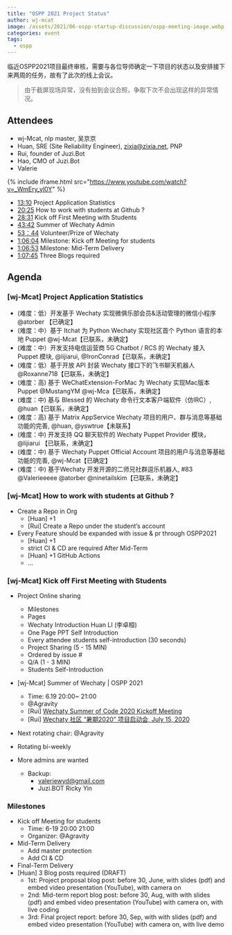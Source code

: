 ```yaml
---
title: "OSPP 2021 Project Status"
author: wj-mcat
image: /assets/2021/06-ospp-startup-discussion/ospp-meeting-image.webp
categories: event
tags:
  - ospp
---
```


临近OSPP2021项目最终审核，需要与各位导师确定一下项目的状态以及安排接下来两周的任务，故有了此次的线上会议。

> 由于截屏现场异常，没有拍到会议合照，争取下次不会出现这样的异常情况。

## Attendees

- wj-Mcat, nlp master, 吴京京
- Huan, SRE (Site Reliability Engineer), zixia@zixia.net, PNP
- Rui, founder of Juzi.Bot
- Hao, CMO of Juzi.Bot
- Valerie

{% include iframe.html src="https://www.youtube.com/watch?v=_WmEry_yl0Y" %}

- [13:10](https://youtu.be/_WmEry_yl0Y?t=790) Project Application Statistics
- [20:25](https://youtu.be/_WmEry_yl0Y?t=1256) How to work with students at Github ?
- [28:31](https://youtu.be/_WmEry_yl0Y?t=1711) Kick off First Meeting with Students
- [43:42](https://youtu.be/_WmEry_yl0Y?t=2622) Summer of Wechaty Admin
- [53：44](https://youtu.be/_WmEry_yl0Y?t=3224) Volunteer/Prize of Wechaty
- [1:06:04](https://youtu.be/_WmEry_yl0Y?t=3964) Milestone: Kick off Meeting for students
- [1:06:53](https://youtu.be/_WmEry_yl0Y?t=4013) Milestone: Mid-Term Delivery
- [1:07:45](https://youtu.be/_WmEry_yl0Y?t=4065) Three Blogs required

## Agenda

### [wj-Mcat] Project Application Statistics

- (难度：低）开发基于 Wechaty 实现微俱乐部会员&活动管理的微信小程序 @atorber 【已确定】
- (难度：中）基于 Itchat 为 Python Wechaty 实现社区首个 Python 语言的本地 Puppet @wj-Mcat【已联系，未确定】
- (难度：中）开发支持电信运营商 5G Chatbot / RCS 的 Wechaty 接入 Puppet 模块, @lijiarui, @IronConrad【已联系，未确定】
- (难度：低）基于开放 API 封装 Wechaty 接口下的飞书聊天机器人 @Roxanne718【已联系，未确定】
- (难度：高) 基于 WeChatExtension-ForMac 为 Wechaty 实现Mac版本Puppet @MustangYM @wj-Mca【已联系，未确定】
- (难度：中) 基与 Blessed 的 Wechaty 命令行文本客户端软件（仿IRC）, @huan【已联系，未确定】
- (难度：高) 基于 Matrix AppService Wechaty 项目的用户、群与消息等基础功能的完善, @huan, @yswtrue【未联系】
- (难度：中) 开发支持 QQ 聊天软件的 Wechaty Puppet Provider 模块， @lijiarui 【已联系，未确定】
- (难度：中) 基于 Wechaty Puppet Official Account 项目的用户与消息等基础功能的完善, @wj-Mcat【已确定】
- (难度：中) 基于Wechaty 开发开源的二师兄社群逗乐机器人, #83 @Valerieeeee @atorber @ninetailskim【已联系，未确定】

### [wj-Mcat] How to work with students at Github ?

- Create a Repo in Org
  - [Huan] +1
  - [Rui] Create a Repo under the student’s account
- Every Feature should be expanded with issue & pr through OSPP2021
  - [Huan] +1
  - strict CI & CD are required After Mid-Term
  - [Huan] +1 GitHub Actions
  - ...

### [wj-Mcat] Kick off First Meeting with Students

- Project Online sharing
  - Milestones
  - Pages
  - Wechaty Introduction Huan LI (李卓桓)
  - One Page PPT Self Introduction
  - Every attendee students self-introduction (30 seconds)
  - Project Sharing (5 - 15 MIN)
  - Ordered by issue #
  - Q/A (1 - 3 MIN)
  - Students Self-Introduction

- [wj-Mcat] Summer of Wechaty | OSPP 2021
  - Time: 6.19 20:00~ 21:00
  - @Agravity
  - [Rui] [Wechaty Summer of Code 2020 Kickoff Meeting](https://wechaty.js.org/2020/07/20/wechaty-soc-kick-off-meeting/)
  - [Rui] [Wechaty 社区 “暑期2020” 项目启动会, July 15, 2020](https://www.youtube.com/watch?v=Irfj7W4RYlI&list=PL8hd9KDTdarDXf_Rxtr8meKhxtgcXMInh&index=18)

- Next rotating chair: @Agravity
- Rotating bi-weekly
- More admins are wanted
  - Backup:
    - valeriewyd@gmail.com
    - Juzi.BOT Ricky Yin

### Milestones

- Kick off Meeting for students
  - Time: 6-19 20:00 21:00
  - Organizer: @Agravity
- Mid-Term Delivery
  - Add master protection
  - Add CI & CD
- Final-Term Delivery
- [Huan] 3 Blog posts required (DRAFT)
  - 1st: Project proposal blog post: before 30, June, with slides (pdf) and embed video presentation (YouTube), with camera on
  - 2nd: Mid-term report blog post: before 30, Aug, with with slides (pdf) and embed video presentation (YouTube) with camera on, with live coding
  - 3rd: Final project report: before 30, Sep, with with slides (pdf) and embed video presentation (YouTube) with camera on, with live demo
